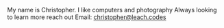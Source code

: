 My name is Christopher. I like computers and photography 
Always looking to learn more
reach out
Email: christopher@leach.codes

<!---
leachy14/leachy14 is a ✨ special ✨ repository because its `README.md` (this file) appears on your GitHub profile.
You can click the Preview link to take a look at your changes.
--->
